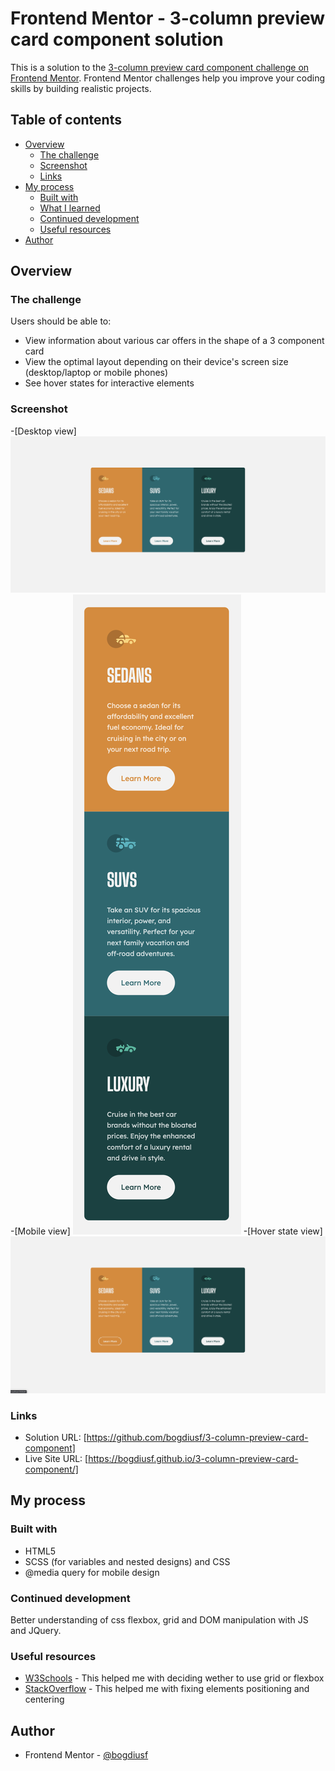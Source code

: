 # Frontend Mentor - 3-column preview card component solution

This is a solution to the [3-column preview card component challenge on Frontend Mentor](https://www.frontendmentor.io/challenges/3column-preview-card-component-pH92eAR2-). Frontend Mentor challenges help you improve your coding skills by building realistic projects. 

## Table of contents

- [Overview](#overview)
  - [The challenge](#the-challenge)
  - [Screenshot](#screenshot)
  - [Links](#links)
- [My process](#my-process)
  - [Built with](#built-with)
  - [What I learned](#what-i-learned)
  - [Continued development](#continued-development)
  - [Useful resources](#useful-resources)
- [Author](#author)


## Overview

### The challenge

Users should be able to:

- View information about various car offers in the shape of a 3 component card
- View the optimal layout depending on their device's screen size (desktop/laptop or mobile phones)
- See hover states for interactive elements

### Screenshot

-[Desktop view]
![](https://github.com/bogdiusf/3-column-preview-card-component/blob/master/desktop-view.png)
-[Mobile view]
![](https://github.com/bogdiusf/3-column-preview-card-component/blob/master/mobile-view.png)
-[Hover state view]
![](https://github.com/bogdiusf/3-column-preview-card-component/blob/master/hover-state-view.png)

### Links

- Solution URL: [https://github.com/bogdiusf/3-column-preview-card-component]
- Live Site URL: [https://bogdiusf.github.io/3-column-preview-card-component/]

## My process

### Built with

- HTML5
- SCSS (for variables and nested designs) and CSS
- @media query for mobile design

### Continued development

Better understanding of css flexbox, grid and DOM manipulation with JS and JQuery.

### Useful resources

- [W3Schools](https://www.w3schools.com/) - This helped me with deciding wether to use grid or flexbox
- [StackOverflow](https://stackoverflow.com/) - This helped me with fixing elements positioning and centering

## Author

- Frontend Mentor - [@bogdiusf](https://www.frontendmentor.io/profile/bogdiusf)
